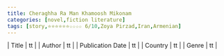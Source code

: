 ```yaml
---
title: Cheraghha Ra Man Khamoosh Mikonam
categories: [novel,fiction literature]
tags: [story,⭐⭐⭐⭐⭐⭐☆☆☆☆ 6/10,Zoya Pirzad,Iran,Armenian]
---
```

        
| Title | tt |
| Author | tt  |
| Publication Date | tt   |
| Country | tt |
| Genre | tt  |
        